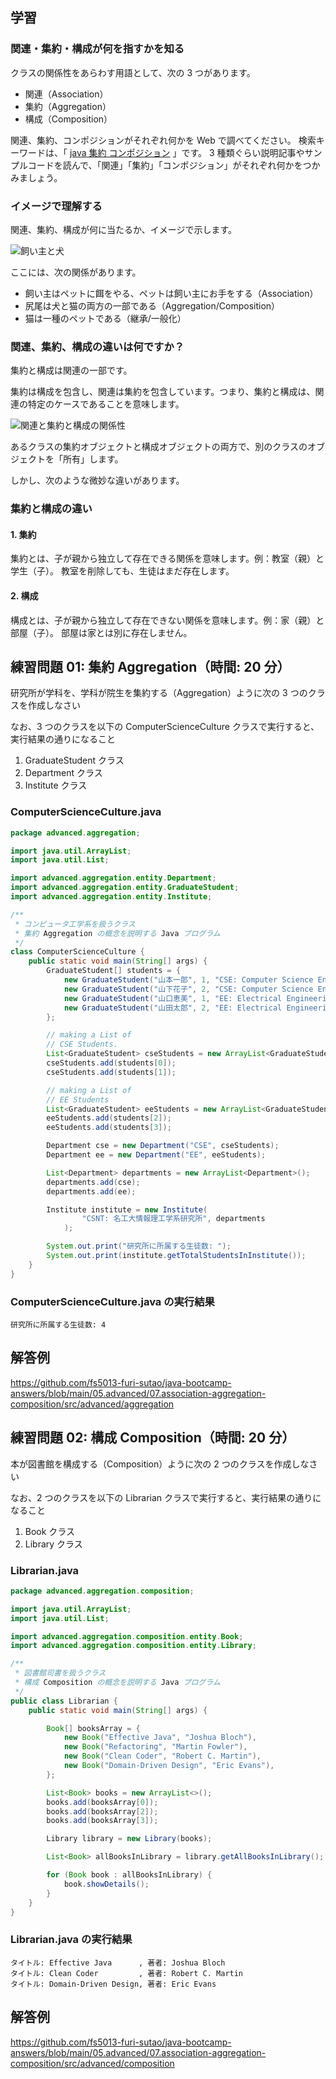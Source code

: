 ## 学習

### 関連・集約・構成が何を指すかを知る

クラスの関係性をあらわす用語として、次の 3 つがあります。

- 関連（Association）
- 集約（Aggregation）
- 構成（Composition）

関連、集約、コンポジションがそれぞれ何かを Web で調べてください。
検索キーワードは、「 [java 集約 コンポジション](https://www.google.com/search?q=java+集約+コンポジション) 」です。
3 種類ぐらい説明記事やサンプルコードを読んで、「関連」「集約」「コンポジション」がそれぞれ何かをつかみましょう。

### イメージで理解する

関連、集約、構成が何に当たるか、イメージで示します。

![飼い主と犬](./dog_and_owner.png)

ここには、次の関係があります。

- 飼い主はペットに餌をやる、ペットは飼い主にお手をする（Association）
- 尻尾は犬と猫の両方の一部である（Aggregation/Composition）
- 猫は一種のペットである（継承/一般化）

### 関連、集約、構成の違いは何ですか？

集約と構成は関連の一部です。

集約は構成を包含し、関連は集約を包含しています。つまり、集約と構成は、関連の特定のケースであることを意味します。

![関連と集約と構成の関係性](./association_aggregation_composition.png)

あるクラスの集約オブジェクトと構成オブジェクトの両方で、別のクラスのオブジェクトを「所有」します。

しかし、次のような微妙な違いがあります。

### 集約と構成の違い

#### 1. 集約

集約とは、子が親から独立して存在できる関係を意味します。例：教室（親）と学生（子）。
教室を削除しても、生徒はまだ存在します。

#### 2. 構成

構成とは、子が親から独立して存在できない関係を意味します。例：家（親）と部屋（子）。
部屋は家とは別に存在しません。

## 練習問題 01: 集約 Aggregation（時間: 20 分）

研究所が学科を、学科が院生を集約する（Aggregation）ように次の 3 つのクラスを作成しなさい

なお、3 つのクラスを以下の ComputerScienceCulture クラスで実行すると、実行結果の通りになること

1. GraduateStudent クラス
2. Department クラス
3. Institute クラス

### ComputerScienceCulture.java

```java
package advanced.aggregation;

import java.util.ArrayList;
import java.util.List;

import advanced.aggregation.entity.Department;
import advanced.aggregation.entity.GraduateStudent;
import advanced.aggregation.entity.Institute;

/**
 * コンピュータ工学系を扱うクラス
 * 集約 Aggregation の概念を説明する Java プログラム
 */
class ComputerScienceCulture {
    public static void main(String[] args) {
        GraduateStudent[] students = {
            new GraduateStudent("山本一郎", 1, "CSE: Computer Science Engineering"),
            new GraduateStudent("山下花子", 2, "CSE: Computer Science Engineering"),
            new GraduateStudent("山口恵美", 1, "EE: Electrical Engineering"),
            new GraduateStudent("山田太郎", 2, "EE: Electrical Engineering"),
        };

        // making a List of
        // CSE Students.
        List<GraduateStudent> cseStudents = new ArrayList<GraduateStudent>();
        cseStudents.add(students[0]);
        cseStudents.add(students[1]);

        // making a List of
        // EE Students
        List<GraduateStudent> eeStudents = new ArrayList<GraduateStudent>();
        eeStudents.add(students[2]);
        eeStudents.add(students[3]);

        Department cse = new Department("CSE", cseStudents);
        Department ee = new Department("EE", eeStudents);

        List<Department> departments = new ArrayList<Department>();
        departments.add(cse);
        departments.add(ee);

        Institute institute = new Institute(
                "CSNT: 名工大情報理工学系研究所", departments
            );

        System.out.print("研究所に所属する生徒数: ");
        System.out.print(institute.getTotalStudentsInInstitute());
    }
}
```

### ComputerScienceCulture.java の実行結果

```console
研究所に所属する生徒数: 4
```

## 解答例

https://github.com/fs5013-furi-sutao/java-bootcamp-answers/blob/main/05.advanced/07.association-aggregation-composition/src/advanced/aggregation

## 練習問題 02: 構成 Composition（時間: 20 分）

本が図書館を構成する（Composition）ように次の 2 つのクラスを作成しなさい

なお、2 つのクラスを以下の Librarian クラスで実行すると、実行結果の通りになること

1. Book クラス
2. Library クラス

### Librarian.java

```java
package advanced.aggregation.composition;

import java.util.ArrayList;
import java.util.List;

import advanced.aggregation.composition.entity.Book;
import advanced.aggregation.composition.entity.Library;

/**
 * 図書館司書を扱うクラス
 * 構成 Composition の概念を説明する Java プログラム
 */
public class Librarian {
    public static void main(String[] args) {

        Book[] booksArray = {
            new Book("Effective Java", "Joshua Bloch"),
            new Book("Refactoring", "Martin Fowler"),
            new Book("Clean Coder", "Robert C. Martin"),
            new Book("Domain-Driven Design", "Eric Evans"),
        };

        List<Book> books = new ArrayList<>();
        books.add(booksArray[0]);
        books.add(booksArray[2]);
        books.add(booksArray[3]);

        Library library = new Library(books);

        List<Book> allBooksInLibrary = library.getAllBooksInLibrary();

        for (Book book : allBooksInLibrary) {
            book.showDetails();
        }
    }
}
```

### Librarian.java の実行結果

```console
タイトル: Effective Java      , 著者: Joshua Bloch
タイトル: Clean Coder         , 著者: Robert C. Martin
タイトル: Domain-Driven Design, 著者: Eric Evans
```

## 解答例

https://github.com/fs5013-furi-sutao/java-bootcamp-answers/blob/main/05.advanced/07.association-aggregation-composition/src/advanced/composition

